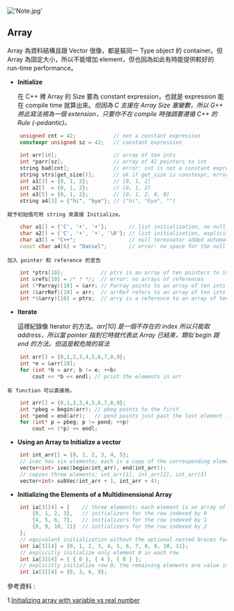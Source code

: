 !['Note.jpg'](https://junye1993.github.io/image/Note.jpg)

## Array

Array 為資料結構且跟 Vector 很像，都是裝同一 Type object 的 container。但 Array 為固定大小，所以不能增加 element，但也因為如此有時能提供較好的 run-time performance。

- **Initialize**

    在 C++ 裡 Array 的 Size 要為 constant expression，也就是 expression 能在 compile time 就算出來。*但因為 C 支援在 Array Size 塞變數，所以 G++ 將此寫法視為一個 extension，只要你不在 compile 時強調要遵循 C++ 的 Rule (-pedantic)。*

``` c++
    unsigned cnt = 42;            // not a constant expression
    constexpr unsigned sz = 42;   // constant expression
                                
    int arr[10];                  // array of ten ints
    int *parr[sz];                // array of 42 pointers to int
    string bad[cnt];              // error: cnt is not a constant expression
    string strs[get_size()];      // ok if get_size is constexpr, error otherwise
    int a1[3] = {0, 1, 2};        // [0, 1, 2]
    int a2[]  = {0, 1, 2};        // [0, 1, 2]
    int a3[5] = {0, 1, 2};        // [0, 1, 2, 0, 0]
    string a4[3] = {"hi", "bye"}; // ["hi", "bye", ""]
```

    賦予初始值可用 string 來直接 Initialize。

``` c++
    char a1[] = {'C', '+', '+'};       // list initialization, no null
    char a2[] = {'C', '+', '+', '\0'}; // list initialization, explicit null
    char a3[] = "C++";                 // null terminator added automatically
    const char a4[6] = "Daniel";       // error: no space for the null!
```

    加入 pointer 和 reference 的宣告

``` c++
    int *ptrs[10];            // ptrs is an array of ten pointers to int
    int &refs[10] = /* ? */;  // error: no arrays of references
    int (*Parray)[10] = &arr; // Parray points to an array of ten ints
    int (&arrRef)[10] = arr;  // arrRef refers to an array of ten ints
    int *(&arry)[10] = ptrs;  // arry is a reference to an array of ten pointers
```

- **Iterate**

    這裡紀錄像 Iterator 的方法。*arr\[10\] 是一個不存在的 index 所以只能取 address，所以當 pointer 指到它時就代表此 Array 已結束，類似 begin 跟 end 的方法。但這是較危險的寫法*

``` c++
    int arr[] = {0,1,2,3,4,5,6,7,8,9};
    int *e = &arr[10];
    for (int *b = arr; b != e; ++b)
        cout << *b << endl; // print the elements in arr
```     

    有 function 可以直接用。

``` c++
    int arr[] = {0,1,2,3,4,5,6,7,8,9}; 
    int *pbeg = begin(arr); // pbeg points to the first
    int *pend = end(arr);   // pend points just past the last element in arr
    for (int* p = pbeg; p != pend; ++p)
        cout << (*p) << endl;
```

- **Using an Array to Initialize a vector**

``` c++
    int int_arr[] = {0, 1, 2, 3, 4, 5};
    // ivec has six elements; each is a copy of the corresponding element in int_arr
    vector<int> ivec(begin(int_arr), end(int_arr));
    // copies three elements: int_arr[1], int_arr[2], int_arr[3]
    vector<int> subVec(int_arr + 1, int_arr + 4);
```

- **Initializing the Elements of a Multidimensional Array**

``` c++
    int ia[3][4] = {    // three elements; each element is an array of size 4
        {0, 1, 2, 3},   // initializers for the row indexed by 0
        {4, 5, 6, 7},   // initializers for the row indexed by 1
        {8, 9, 10, 11}  // initializers for the row indexed by 2
    };
    // equivalent initialization without the optional nested braces for each row
    int ia[3][4] = {0, 1, 2, 3, 4, 5, 6, 7, 8, 9, 10, 11};
    // explicitly initialize only element 0 in each row
    int ia[3][4] = { { 0 }, { 4 }, { 8 } };
    // explicitly initialize row 0; the remaining elements are value initialized
    int ix[3][4] = {0, 3, 6, 9};
```

參考資料 :

1.[Initializing array with variable vs real number](https://stackoverflow.com/questions/15013077/arrayn-vs-array10-initializing-array-with-variable-vs-real-number)